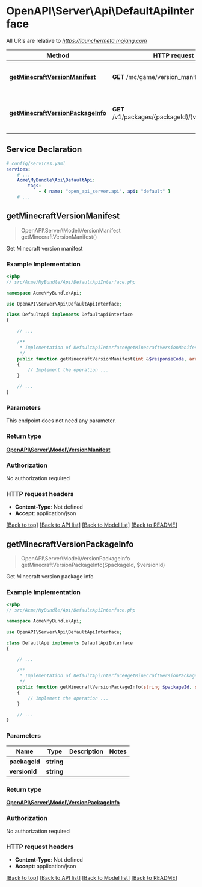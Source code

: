 # OpenAPI\Server\Api\DefaultApiInterface

All URIs are relative to *https://launchermeta.mojang.com*

Method | HTTP request | Description
------------- | ------------- | -------------
[**getMinecraftVersionManifest**](DefaultApiInterface.md#getMinecraftVersionManifest) | **GET** /mc/game/version_manifest.json | Get Minecraft version manifest
[**getMinecraftVersionPackageInfo**](DefaultApiInterface.md#getMinecraftVersionPackageInfo) | **GET** /v1/packages/{packageId}/{versionId}.json | Get Minecraft version package info


## Service Declaration
```yaml
# config/services.yaml
services:
    # ...
    Acme\MyBundle\Api\DefaultApi:
        tags:
            - { name: "open_api_server.api", api: "default" }
    # ...
```

## **getMinecraftVersionManifest**
> OpenAPI\Server\Model\VersionManifest getMinecraftVersionManifest()

Get Minecraft version manifest

### Example Implementation
```php
<?php
// src/Acme/MyBundle/Api/DefaultApiInterface.php

namespace Acme\MyBundle\Api;

use OpenAPI\Server\Api\DefaultApiInterface;

class DefaultApi implements DefaultApiInterface
{

    // ...

    /**
     * Implementation of DefaultApiInterface#getMinecraftVersionManifest
     */
    public function getMinecraftVersionManifest(int &$responseCode, array &$responseHeaders): array|object|null
    {
        // Implement the operation ...
    }

    // ...
}
```

### Parameters
This endpoint does not need any parameter.

### Return type

[**OpenAPI\Server\Model\VersionManifest**](../Model/VersionManifest.md)

### Authorization

No authorization required

### HTTP request headers

 - **Content-Type**: Not defined
 - **Accept**: application/json

[[Back to top]](#) [[Back to API list]](../../README.md#documentation-for-api-endpoints) [[Back to Model list]](../../README.md#documentation-for-models) [[Back to README]](../../README.md)

## **getMinecraftVersionPackageInfo**
> OpenAPI\Server\Model\VersionPackageInfo getMinecraftVersionPackageInfo($packageId, $versionId)

Get Minecraft version package info

### Example Implementation
```php
<?php
// src/Acme/MyBundle/Api/DefaultApiInterface.php

namespace Acme\MyBundle\Api;

use OpenAPI\Server\Api\DefaultApiInterface;

class DefaultApi implements DefaultApiInterface
{

    // ...

    /**
     * Implementation of DefaultApiInterface#getMinecraftVersionPackageInfo
     */
    public function getMinecraftVersionPackageInfo(string $packageId, string $versionId, int &$responseCode, array &$responseHeaders): array|object|null
    {
        // Implement the operation ...
    }

    // ...
}
```

### Parameters

Name | Type | Description  | Notes
------------- | ------------- | ------------- | -------------
 **packageId** | **string**|  |
 **versionId** | **string**|  |

### Return type

[**OpenAPI\Server\Model\VersionPackageInfo**](../Model/VersionPackageInfo.md)

### Authorization

No authorization required

### HTTP request headers

 - **Content-Type**: Not defined
 - **Accept**: application/json

[[Back to top]](#) [[Back to API list]](../../README.md#documentation-for-api-endpoints) [[Back to Model list]](../../README.md#documentation-for-models) [[Back to README]](../../README.md)

